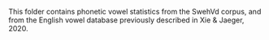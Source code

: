 This folder contains phonetic vowel statistics from the SwehVd corpus, and from the English vowel database previously described in Xie & Jaeger, 2020.